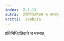 ```yaml
---
index:  2.3.11
sutra:  प्रतिनिधिप्रतिदाने च यस्मात्
vritti:  samhita 
---
```


प्रतिनिधिप्रतिदाने च यस्मात्

